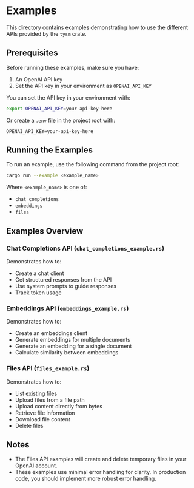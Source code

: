 # Examples

This directory contains examples demonstrating how to use the different APIs provided by the `tysm` crate.

## Prerequisites

Before running these examples, make sure you have:

1. An OpenAI API key
2. Set the API key in your environment as `OPENAI_API_KEY`

You can set the API key in your environment with:

```bash
export OPENAI_API_KEY=your-api-key-here
```

Or create a `.env` file in the project root with:

```
OPENAI_API_KEY=your-api-key-here
```

## Running the Examples

To run an example, use the following command from the project root:

```bash
cargo run --example <example_name>
```

Where `<example_name>` is one of:
- `chat_completions`
- `embeddings`
- `files`

## Examples Overview

### Chat Completions API (`chat_completions_example.rs`)

Demonstrates how to:
- Create a chat client
- Get structured responses from the API
- Use system prompts to guide responses
- Track token usage

### Embeddings API (`embeddings_example.rs`)

Demonstrates how to:
- Create an embeddings client
- Generate embeddings for multiple documents
- Generate an embedding for a single document
- Calculate similarity between embeddings

### Files API (`files_example.rs`)

Demonstrates how to:
- List existing files
- Upload files from a file path
- Upload content directly from bytes
- Retrieve file information
- Download file content
- Delete files

## Notes

- The Files API examples will create and delete temporary files in your OpenAI account.
- These examples use minimal error handling for clarity. In production code, you should implement more robust error handling.

